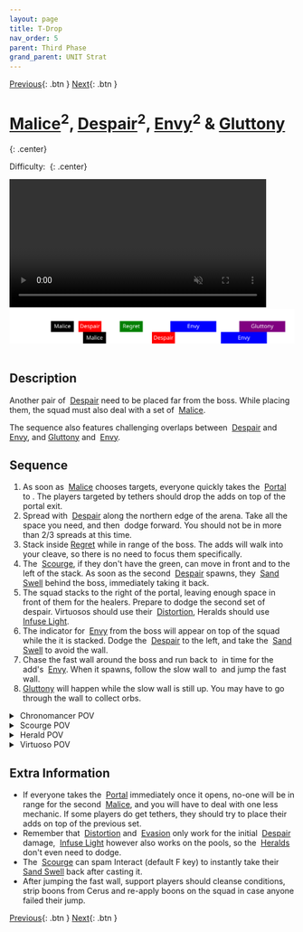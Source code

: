 ```yaml
---
layout: page
title: T-Drop
nav_order: 5
parent: Third Phase
grand_parent: UNIT Strat
---
```


[Previous](seq4.html){: .btn } [Next](../phasing.html){: .btn }

# [Malice]<sup>2</sup>, [Despair]<sup>2</sup>, [Envy]<sup>2</sup> & [Gluttony]
{: .center}

Difficulty: <img class="inline star_full"><img class="inline star_full"><img class="inline star_full"><img class="inline star_full"><img class="inline star_empty">
{: .center}

<video class="center" width="90%" controls muted>
  <source src="../../videos/phase3/seq5.mp4" type="video/mp4">
</video>

<img class="divider">

<img class="seq-img" src="../../timelines/images/phase3/seq5.svg">

<img class="divider">

## Description
Another pair of <img class="inline empowered_add"> [Despair] need to be placed far from the boss. While placing them, the squad must also deal with a set of <img class="inline empowered_add"> [Malice].

The sequence also features challenging overlaps between <img class="inline empowered_add"> [Despair] and <img class="inline empowered_add"> [Envy], and [Gluttony] and <img class="inline empowered_add"> [Envy].

## Sequence
1. As soon as <img class="inline empowered_add"> [Malice] chooses targets, everyone quickly takes the <img class="inline portal"> [Portal] to <img class="inline xmarks">. The players targeted by tethers should drop the adds on top of the portal exit.
2. Spread with <img class="inline empowered_add"> [Despair] along the northern edge of the arena. Take all the space you need, and then <img class="inline dodge"> dodge forward. You should not be in more than 2/3 spreads at this time.
3. Stack inside [Regret] while in range of the boss. The adds will walk into your cleave, so there is no need to focus them specifically.
4. The <img class="inline scourge"> [Scourge], if they don't have the green, can move in front and to the left of the stack. As soon as the second <img class="inline empowered_add"> [Despair] spawns, they <img class="inline sand-swell"> [Sand Swell] behind the boss, immediately taking it back.
5. The squad stacks to the right of the portal, leaving enough space in front of them for the healers. Prepare to dodge the second set of despair. Virtuosos should use their <img class="inline distort"> [Distortion], Heralds should use <img class="inline glint_h"> [Infuse Light].
6. The indicator for <img class="inline empowered_add"> [Envy] from the boss will appear on top of the squad  while the it is stacked. Dodge the <img class="inline empowered_add"> [Despair]  to the left, and take the <img class="inline sand-swell"> [Sand Swell] to avoid the wall.
7. Chase the fast wall around the boss and run back to <img class="inline heart"> in time for the add's <img class="inline empowered_add"> [Envy]. When it spawns, follow the slow wall to <img class="inline arrow"> and jump the fast wall.
8. [Gluttony] will happen while the slow wall is still up. You may have to go through the wall to collect orbs.

<details>
  <summary><img class="inline chrono"> Chronomancer POV</summary>
  <iframe class="youtube-video" src="https://www.youtube.com/embed/OA3tzmAsea0?si=ytuj9FtN2UTVK0Zw&start=422&end=475&mute=1 " frameborder="0" allow="accelerometer; clipboard-write; encrypted-media; gyroscope; picture-in-picture; web-share" referrerpolicy="strict-origin-when-cross-origin" allowfullscreen></iframe>
</details>
<details>
  <summary><img class="inline scourge"> Scourge POV</summary>
  <iframe class="youtube-video" src="https://www.youtube.com/embed/PxAi-bWHTsg?si=96CSuM_yvkiQjOEv&start=426&end=479&mute=1 " frameborder="0" allow="accelerometer; clipboard-write; encrypted-media; gyroscope; picture-in-picture; web-share" referrerpolicy="strict-origin-when-cross-origin" allowfullscreen></iframe>
</details>
<details>
  <summary><img class="inline herald"> Herald POV</summary>
  <iframe class="youtube-video" src="https://www.youtube.com/embed/1NhFc7-NlkE?si=DkrrZ457SCPF-Rf5&start=395&end=448&mute=1 " frameborder="0" allow="accelerometer; clipboard-write; encrypted-media; gyroscope; picture-in-picture; web-share" referrerpolicy="strict-origin-when-cross-origin" allowfullscreen></iframe>
</details>
<details>
  <summary><img class="inline virtuoso"> Virtuoso POV</summary>
  <iframe class="youtube-video" src="https://www.youtube.com/embed/71JEURWXLko?si=YroyfB-PRhH9Z4Tv&start=435&end=488&mute=1 " frameborder="0" allow="accelerometer; clipboard-write; encrypted-media; gyroscope; picture-in-picture; web-share" referrerpolicy="strict-origin-when-cross-origin" allowfullscreen></iframe>
</details>

## Extra Information
- If everyone takes the <img class="inline portal"> [Portal] immediately once it opens, no-one will be in range for the second <img class="inline empowered_add"> [Malice], and you will have to deal with one less mechanic. If some players do get tethers, they should try to place their adds on top of the previous set.
- Remember that <img class="inline distort"> [Distortion] and <img class="inline dodge"> [Evasion](https://wiki.guildwars2.com/wiki/Evade) only work for the initial <img class="inline empowered_add"> [Despair] damage,  <img class="inline glint_h"> [Infuse Light] however also works on the pools, so the <img class="inline herald"> [Heralds] don't even need to dodge.
- The <img class="inline scourge"> [Scourge] can spam Interact (default F key) to instantly take their <img class="inline sand-swell"> [Sand Swell] back after casting it.
- After jumping the fast wall, support players should cleanse conditions, strip boons from Cerus and re-apply boons on the squad in case anyone failed their jump.

[Previous](seq4.html){: .btn } [Next](../phasing.html){: .btn }

[Despair]: ../../mechanics/aspects/despair.html
[Gluttony]: ../../mechanics/aspects/despair.html
[Envy]: ../../mechanics/aspects/envy.html
[Regret]: ../../mechanics/aspects/regret.html
[Malice]: ../../mechanics/aspects/malice.html
[Scourge]: https://wiki.guildwars2.com/wiki/Scourge
[Infuse Light]: https://wiki.guildwars2.com/wiki/Infuse_Light
[Chronomancer]: https://wiki.guildwars2.com/wiki/Chronomancer
[Portal]: https://wiki.guildwars2.com/wiki/Portal_Entre
[Distortion]: https://wiki.guildwars2.com/wiki/Distortion
[Garish Pillar]: https://wiki.guildwars2.com/wiki/Garish_Pillar
[Virtuosos]: https://wiki.guildwars2.com/wiki/Virtuoso
[Heralds]: https://wiki.guildwars2.com/wiki/Herald
[Thousand Cuts]: https://wiki.guildwars2.com/wiki/Thousand_Cuts
[Sand Swell]: https://wiki.guildwars2.com/wiki/Sand_Swell